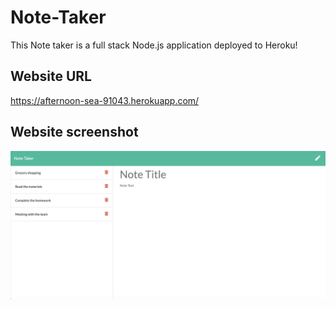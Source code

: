 # Note-Taker

This Note taker is a full stack Node.js application deployed to Heroku!

## Website URL

https://afternoon-sea-91043.herokuapp.com/

## Website screenshot

![Screenshot](public/assets/images/note_taker_pic.png)
